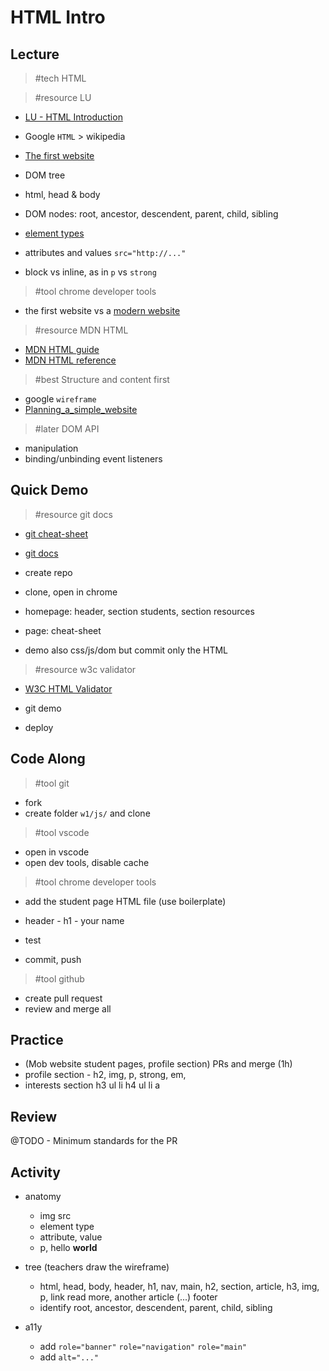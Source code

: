 # HTML Intro

## Lecture

> #tech HTML

> #resource LU
- [LU - HTML Introduction](http://learn.ironhack.com/#/learning_unit/3015)

- Google `HTML` > wikipedia
- [The first website](http://info.cern.ch/)
- DOM tree
- html, head & body
- DOM nodes: root, ancestor, descendent, parent, child, sibling
- [element types](https://developer.mozilla.org/en-US/docs/Web/HTML/Element)
- attributes and values `src="http://..."`
- block vs inline, as in `p` vs `strong`

> #tool chrome developer tools
- the first website vs a [modern website](https://alistapart.com/)

> #resource MDN HTML
- [MDN HTML guide](https://developer.mozilla.org/en-US/docs/Learn)
- [MDN HTML reference](https://developer.mozilla.org/kab/docs/Web/HTML)

> #best Structure and content first
- google `wireframe`
- [Planning_a_simple_website](https://developer.mozilla.org/en-US/docs/Learn/HTML/Introduction_to_HTML/Document_and_website_structure#Enter_HTML5_structural_elements#Planning_a_simple_website)

> #later DOM API
- manipulation
- binding/unbinding event listeners

## Quick Demo

> #resource git docs
- [git cheat-sheet](https://github.com/ironhack/bcn-webdev-cheatsheet/tree/master/tools/git)
- [git docs](https://services.github.com/on-demand/downloads/github-git-cheat-sheet.pdf)

- create repo
- clone, open in chrome
- homepage: header, section students, section resources
- page: cheat-sheet
- demo also css/js/dom but commit only the HTML

> #resource w3c validator
- [W3C HTML Validator](https://validator.w3.org/#validate_by_input)

- git demo
- deploy

## Code Along

> #tool git

- fork
- create folder `w1/js/` and clone

> #tool vscode

- open in vscode
- open dev tools, disable cache

> #tool chrome developer tools

- add the student page HTML file (use boilerplate)
- header - h1 - your name

- test
- commit, push

> #tool github

- create pull request
- review and merge all

## Practice

- (Mob website student pages, profile section) PRs and merge (1h)
- profile section - h2, img, p, strong, em,
- interests section h3 ul li h4 ul li a

## Review

@TODO - Minimum standards for the PR

## Activity

- anatomy
  - img src
  - element type
  - attribute, value
  - p, hello **world**

- tree (teachers draw the wireframe)
  - html, head, body, header, h1, nav, main, h2, section, article, h3, img, p, link read more, another article (...) footer
  - identify root, ancestor, descendent, parent, child, sibling

- a11y
  - add `role="banner"` `role="navigation"` `role="main"`
  - add `alt="..."`